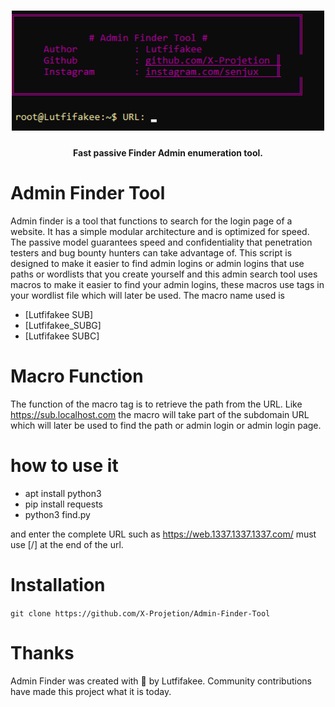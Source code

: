 
<h1 align="center">
  <img src="Admin finder.png" alt="adminfinder" width="500px">
  <br>
</h1>
<h4 align="center">Fast passive Finder Admin enumeration tool.</h4>



# Admin Finder Tool
Admin finder is a tool that functions to search for the login page of a website. It has a simple modular architecture and is optimized for speed. The passive model guarantees speed and confidentiality that penetration testers and bug bounty hunters can take advantage of. This script is designed to make it easier to find admin logins or admin logins that use paths or wordlists that you create yourself and this admin search tool uses macros to make it easier to find your admin logins, these macros use tags in your wordlist file which will later be used.
The macro name used is 
- [Lutfifakee SUB]
- [Lutfifakee_SUBG]
- [Lutfifakee SUBC]

# Macro Function
The function of the macro tag is to retrieve the path from the URL.
Like https://sub.localhost.com the macro will take part of the subdomain URL which will later be used to find the path or admin login or admin login page.


# how to use it

- apt install python3
- pip install requests
- python3 find.py

and enter the complete URL such as https://web.1337.1337.1337.com/ must use [/] at the end of the url.


# Installation
 ```git clone https://github.com/X-Projetion/Admin-Finder-Tool```



# Thanks

Admin Finder was created with 🖤 by Lutfifakee. Community contributions have made this project what it is today.
